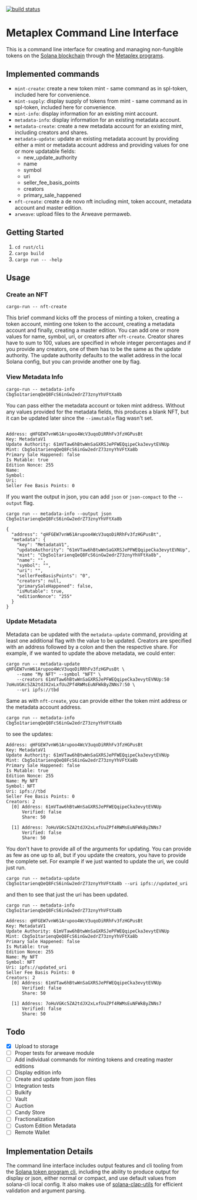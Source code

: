 [![build status](https://github.com/CalebEverett/metaplex-cli/actions/workflows/build.yml/badge.svg)](https://github.com/CalebEverett/metaplex-cli/actions/workflows/build.yml)


# Metaplex Command Line Interface

This is a command line interface for creating and managing non-fungible tokens on the [Solana blockchain](https://solana.com/) through the [Metaplex programs](https://metaplex.com/).

## Implemented commands

* `mint-create`: create a new token mint - same command as in spl-token, included here for convenience. 
* `mint-supply`: display supply of tokens from mint - same command as in spl-token, included here for convenience. 
* `mint-info`: display information for an existing mint account.
* `metadata-info`: display information for an existing metadata account.
* `metadata-create`: create a new metadata account for an existing mint, including creators and shares.
* `metadata-update`: update an existing metadata account by providing either a mint or metadata account address and providing values for one or more updatable fields:
    * new_update_authority
    * name
    * symbol
    * uri
    * seller_fee_basis_points
    * creators
    * primary_sale_happened
* `nft-create`: create a de novo nft including mint, token account, metadata account and master edition.
* `arweave`: upload files to the Arweave permaweb.

## Getting Started

1. `cd rust/cli`
2. `cargo build`
3. `cargo run -- -help`

## Usage

### Create an NFT

```
cargo-run -- nft-create
```

This brief command kicks off the process of minting a token, creating a token account, minting one token to the account, creating a metadata account and finally, creating a master edition. You can add one or more values for name, symbol, uri, or creators after `nft-create`. Creator shares have to sum to 100, values are specified in whole integer percentages and if you provide any creators, one of them has to be the same as the update authority. The update authority defaults to the wallet address in the local Solana config, but you can provide another one by flag.

### View Metadata Info

```
cargo-run -- metadata-info Cbg5o1tarienqQeQ8FcS6inGw2edrZ73znyYhVFtXa8b

```

 You can pass either the metadata account or token mint address. Without any values provided for the metadata fields, this produces a blank NFT, but it can be updated later since the `--immutable` flag wasn't set.

 ```

Address: qHFGEW7vnW61Arupoo4WcV3uqoDiRRhFv3fzHGPusBt
Key: MetadataV1
Update Authority: 61mVTaw6hBtwWnSaGXRSJePFWEQqipeCka3evytEVNUp
Mint: Cbg5o1tarienqQeQ8FcS6inGw2edrZ73znyYhVFtXa8b
Primary Sale Happened: false
Is Mutable: true
Edition Nonce: 255
Name:
Symbol:
Uri:
Seller Fee Basis Points: 0
```

If you want the output in json, you can add `json` or `json-compact` to the `--output` flag.


```
cargo run -- metadata-info --output json Cbg5o1tarienqQeQ8FcS6inGw2edrZ73znyYhVFtXa8b

```

```
{
  "address": "qHFGEW7vnW61Arupoo4WcV3uqoDiRRhFv3fzHGPusBt",
  "metadata": {
    "key": "MetadataV1",
    "updateAuthority": "61mVTaw6hBtwWnSaGXRSJePFWEQqipeCka3evytEVNUp",
    "mint": "Cbg5o1tarienqQeQ8FcS6inGw2edrZ73znyYhVFtXa8b",
    "name": "",
    "symbol": "",
    "uri": "",
    "sellerFeeBasisPoints": "0",
    "creators": null,
    "primarySaleHappened": false,
    "isMutable": true,
    "editionNonce": "255"
  }
}
```
### Update Metadata

Metadata can be updated with the `metadata-update` command, providing at least one additional flag with the value to be updated. Creators are specified with an address followed by a colon and then the respective share. For example, if we wanted to update the above metadata, we could enter:

```
cargo run -- metadata-update qHFGEW7vnW61Arupoo4WcV3uqoDiRRhFv3fzHGPusBt \
    --name "My NFT" --symbol "NFT" \
    --creators 61mVTaw6hBtwWnSaGXRSJePFWEQqipeCka3evytEVNUp:50 7oHuVGKc5ZA2tdJX2xLxfUuZPf4RWMsEuNFWkByZNNs7:50 \
    --uri ipfs://tbd
```

Same as with `nft-create`, you can provide either the token mint address or the metadata account address.


```
cargo run -- metadata-info Cbg5o1tarienqQeQ8FcS6inGw2edrZ73znyYhVFtXa8b
```

to see the updates:

```
Address: qHFGEW7vnW61Arupoo4WcV3uqoDiRRhFv3fzHGPusBt
Key: MetadataV1
Update Authority: 61mVTaw6hBtwWnSaGXRSJePFWEQqipeCka3evytEVNUp
Mint: Cbg5o1tarienqQeQ8FcS6inGw2edrZ73znyYhVFtXa8b
Primary Sale Happened: false
Is Mutable: true
Edition Nonce: 255
Name: My NFT
Symbol: NFT
Uri: ipfs://tbd
Seller Fee Basis Points: 0
Creators: 2
  [0] Address: 61mVTaw6hBtwWnSaGXRSJePFWEQqipeCka3evytEVNUp
      Verified: false
      Share: 50

  [1] Address: 7oHuVGKc5ZA2tdJX2xLxfUuZPf4RWMsEuNFWkByZNNs7
      Verified: false
      Share: 50
```

You don't have to provide all of the arguments for updating. You can provide as few as one up to all, but if you update the creators, you have to provide the complete set. For example if we just wanted to update the uri, we could just run.

```
cargo run -- metadata-update Cbg5o1tarienqQeQ8FcS6inGw2edrZ73znyYhVFtXa8b --uri ipfs://updated_uri
```

and then to see that just the uri has been updated.

```
cargo run -- metadata-info Cbg5o1tarienqQeQ8FcS6inGw2edrZ73znyYhVFtXa8b
```

```
Address: qHFGEW7vnW61Arupoo4WcV3uqoDiRRhFv3fzHGPusBt
Key: MetadataV1
Update Authority: 61mVTaw6hBtwWnSaGXRSJePFWEQqipeCka3evytEVNUp
Mint: Cbg5o1tarienqQeQ8FcS6inGw2edrZ73znyYhVFtXa8b
Primary Sale Happened: false
Is Mutable: true
Edition Nonce: 255
Name: My NFT
Symbol: NFT
Uri: ipfs://updated_uri
Seller Fee Basis Points: 0
Creators: 2
  [0] Address: 61mVTaw6hBtwWnSaGXRSJePFWEQqipeCka3evytEVNUp
      Verified: false
      Share: 50

  [1] Address: 7oHuVGKc5ZA2tdJX2xLxfUuZPf4RWMsEuNFWkByZNNs7
      Verified: false
      Share: 50
```

## Todo
- [x] Upload to storage
- [ ] Proper tests for arweave module
- [ ] Add individual commands for minting tokens and creating master editions
- [ ] Display edition info
- [ ] Create and update from json files
- [ ] Integration tests
- [ ] Bulkify
- [ ] Vault
- [ ] Auction
- [ ] Candy Store
- [ ] Fractionalization
- [ ] Custom Edition Metadata
- [ ] Remote Wallet

## Implementation Details

 The command line interface includes output features and cli tooling from the [Solana token program cli](https://github.com/solana-labs/solana-program-library/tree/master/token/cli/src), including the ability to produce output for display or json, either normal or compact, and use default values from solana-cli local config. It also makes use of [solana-clap-utils](https://github.com/solana-labs/solana/tree/master/clap-utils) for efficient validation and argument parsing.